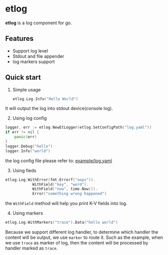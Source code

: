 # etlog

**etlog** is a log component for go. 



## Features

- Support log level
- Stdout and file appender
- log markers support



## Quick start



1. Simple usage

   ```go
   etlog.Log.Info("Hello World")
   ```

It will output the log into stdout device(console log).

2. Using log config

```go
logger, err := etlog.NewEtLogger(etlog.SetConfigPath("log.yaml"))
if err != nil {
	panic(err)
}
logger.Debug("hello")
logger.Info("world")
```

the log config file please refer to:  [example/log.yaml](./example/log.yaml)

3. Using fieds

```go
etlog.Log.WithError(fmt.Errorf("oops")).
			WithField("key", "word").
			WithField("now", time.Now()).
			Error("something wrong happened")
```

the `WithField` method will help you print K-V fields into log.

4. Using markers

```go
etlog.Log.WithMarkers("trace").Data("hello world")
```

Because we support different log handler, to determine which handler the content will be output, we use `marker` to route it. Such   as the example, when we use `trace` as marker of log, then the content will be processed by handler marked as `trace`.

